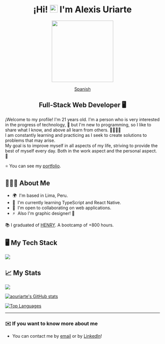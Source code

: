 <div align="center">

# ¡Hi! <img src="https://media.giphy.com/media/hvRJCLFzcasrR4ia7z/giphy.gif" width="25px"> I'm Alexis Uriarte </h1>

<img src="https://media2.giphy.com/media/zhYSVCirREeIZtONCI/giphy.gif?cid=ecf05e47fgjyv7k23bs3tpq8imq2tdf299yjveksn3ddl1uw&rid=giphy.gif" width=200 />

[Spanish](./README-sp.md)

## Full-Stack Web Developer 🖥️

</div>

¡Welcome to my profile! I'm 21 years old. I'm a person who is very interested in the progress of technology, 🚀 but I'm new to programming, so I like to share what I know, and above all learn from others. 🫱🏼‍🫲🏼 <br/>
I am constantly learning and practicing as I seek to create solutions to problems that may arise. <br/>
My goal is to improve myself in all aspects of my life, striving to provide the best of myself every day. Both in the work aspect and the personal aspect. 🎯

⭐ You can see my [portfolio](https://artedev.vercel.app). 

## 🙋🏻‍♂️ About Me 

* 🌍  I'm based in Lima, Peru.
* 🧠  I'm currently learning TypeScript and React Native.
* 🤝  I'm open to collaborating on web applications.
* ⚡  Also I'm graphic designer! 🎨

📚 I graduated of [HENRY](https://www.soyhenry.com). A bootcamp of +800 hours. <br/>

## 🖥️ My Tech Stack

<a href="https://skillicons.dev">
  <img src="https://skillicons.dev/icons?i=js,ts,html,css,tailwind,styledcomponents,react,redux,nodejs,express,postgres,mongodb,sequelize,git,md,ai,ps" />
</a>

## 📈 My Stats

<a href="http://www.github.com/aouriarte"><img src="https://github-readme-streak-stats.herokuapp.com/?user=aouriarte&stroke=ffffff&background=1c1917&ring=0891b2&fire=0891b2&currStreakNum=ffffff&currStreakLabel=0891b2&sideNums=ffffff&sideLabels=ffffff&dates=ffffff&hide_border=true" /></a>

<a href="http://www.github.com/aouriarte"><img src="https://github-readme-stats.vercel.app/api?username=aouriarte&show_icons=true&hide=&count_private=true&title_color=0891b2&text_color=ffffff&icon_color=0891b2&bg_color=1c1917&hide_border=true&show_icons=true" alt="aouriarte's GitHub stats" /></a>

<a href="https://github.com/aouriarte"><img src="https://github-readme-stats.vercel.app/api/top-langs/?username=aouriarte&layout=compact&title_color=0891b2&text_color=ffffff&icon_color=0891b2&bg_color=1c1917&hide_border=true&locale=en&custom_title=Top%20%Languages" alt="Top Languages" /></a>

---

### ✉️ If you want to know more about me

* You can contact me by [email](mailto:uriarte2001alexis@gmail.com) or by [Linkedln](https://www.linkedin.com/in/aouriarte/)!
